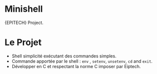 # Minishell

{EPITECH} Project.

# Le Projet
  * Shell simplicité exécutant des commandes simples.
  * Commande apportée par le shell : `env` , `setenv`, `unsetenv`, `cd` and `exit`.
  * Développer en C et respectant la norme C imposer par Eiptech.
